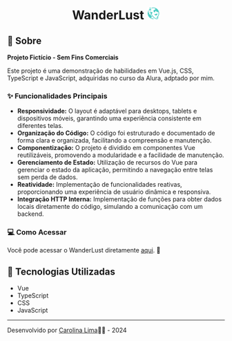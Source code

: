 <h1 align="center">
    <p>WanderLust <img src="./src/assets/imagens/logoPequeno.png"/> </p>
</h1>

## 📖 Sobre

**Projeto Fictício - Sem Fins Comerciais** 

Este projeto é uma demonstração de habilidades em Vue.js, CSS, TypeScript e JavaScript, adquiridas no curso da Alura, adptado por mim.

### ✨ Funcionalidades Principais

- **Responsividade:** O layout é adaptável para desktops, tablets e dispositivos móveis, garantindo uma experiência consistente em diferentes telas.
- **Organização do Código:** O código foi estruturado e documentado de forma clara e organizada, facilitando a compreensão e manutenção.
- **Componentização:** O projeto é dividido em componentes Vue reutilizáveis, promovendo a modularidade e a facilidade de manutenção.
- **Gerenciamento de Estado:** Utilização de recursos do Vue para gerenciar o estado da aplicação, permitindo a navegação entre telas sem perda de dados.
- **Reatividade:** Implementação de funcionalidades reativas, proporcionando uma experiência de usuário dinâmica e responsiva.
- **Integração HTTP Interna:** Implementação de funções para obter dados locais diretamente do código, simulando a comunicação com um backend.



### 💻 Como Acessar

Você pode acessar o WanderLust diretamente [aqui](). 👀

## 🚀 Tecnologias Utilizadas

- Vue
- TypeScript
- CSS
- JavaScript

---
Desenvolvido por [Carolina Lima](https://github.com/CarolinaLM)👩‍💻 - 2024